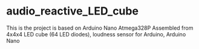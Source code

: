 # audio_reactive_LED_cube
This is the project is based on Arduino Nano Atmega328P
Assembled from 4x4x4 LED cube (64 LED diodes), loudness sensor for Arduino, Arduino Nano
